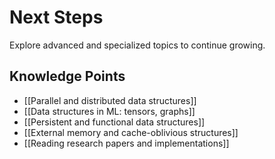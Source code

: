# Next Steps

Explore advanced and specialized topics to continue growing.

## Knowledge Points
- [[Parallel and distributed data structures]]
- [[Data structures in ML: tensors, graphs]]
- [[Persistent and functional data structures]]
- [[External memory and cache-oblivious structures]]
- [[Reading research papers and implementations]]
